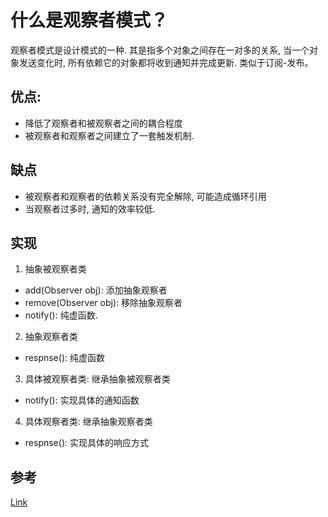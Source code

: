 # 什么是观察者模式？

观察者模式是设计模式的一种. 其是指多个对象之间存在一对多的关系, 当一个对象发送变化时, 所有依赖它的对象都将收到通知并完成更新. 类似于订阅-发布。

## 优点:
  - 降低了观察者和被观察者之间的耦合程度
  - 被观察者和观察者之间建立了一套触发机制.

## 缺点
  - 被观察者和观察者的依赖关系没有完全解除, 可能造成循环引用
  - 当观察者过多时, 通知的效率较低.

## 实现

1. 抽象被观察者类

  - add(Observer obj): 添加抽象观察者
  - remove(Observer obj): 移除抽象观察者
  - notify(): 纯虚函数. 

2. 抽象观察者类

  - respnse(): 纯虚函数

3. 具体被观察者类: 继承抽象被观察者类

  - notify(): 实现具体的通知函数

4. 具体观察者类: 继承抽象观察者类

  - respnse(): 实现具体的响应方式


## 参考

[Link](http://c.biancheng.net/view/1390.html)
